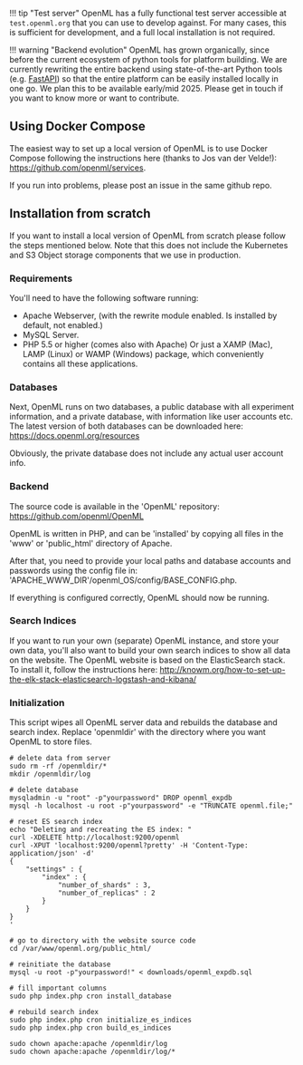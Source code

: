 !!! tip "Test server"
    OpenML has a fully functional test server accessible at `test.openml.org` that you can use to develop against.
    For many cases, this is sufficient for development, and a full local installation is not required.

!!! warning "Backend evolution"
    OpenML has grown organically, since before the current ecosystem of python tools for platform building.
    We are currently rewriting the entire backend using state-of-the-art Python tools (e.g. [FastAPI](https://github.com/openml/server-api)) so that the entire platform
    can be easily installed locally in one go. We plan this to be available early/mid 2025. Please get in touch 
    if you want to know more or want to contribute.

## Using Docker Compose
The easiest way to set up a local version of OpenML is to use Docker Compose following the instructions here (thanks to Jos van der Velde!):
https://github.com/openml/services.

If you run into problems, please post an issue in the same github repo.

## Installation from scratch
If you want to install a local version of OpenML from scratch please follow the steps mentioned below.
Note that this does not include the Kubernetes and S3 Object storage components that we use in production.

### Requirements
You'll need to have the following software running:
* Apache Webserver, (with the rewrite module enabled. Is installed by default,
not enabled.)
* MySQL Server.
* PHP 5.5 or higher (comes also with Apache)
Or just a XAMP (Mac), LAMP (Linux) or WAMP (Windows) package, which conveniently contains all these applications.

### Databases
Next, OpenML runs on two databases, a public database with all experiment information, and a private database, with information like user accounts etc. The latest version of both databases can be downloaded here: https://docs.openml.org/resources

Obviously, the private database does not include any actual user account info.

### Backend
The source code is available in the 'OpenML' repository: https://github.com/openml/OpenML

OpenML is written in PHP, and can be 'installed' by copying all files in the 'www' or 'public_html' directory of Apache.

After that, you need to provide your local paths and database accounts and passwords using the config file in:
'APACHE_WWW_DIR'/openml_OS/config/BASE_CONFIG.php.

If everything is configured correctly, OpenML should now be running.

### Search Indices
If you want to run your own (separate) OpenML instance, and store your own data, you'll also want to build your own search indices to show all data on the website. The OpenML website is based on the ElasticSearch stack. To install it, follow the instructions here: http://knowm.org/how-to-set-up-the-elk-stack-elasticsearch-logstash-and-kibana/

### Initialization
This script wipes all OpenML server data and rebuilds the database and search index. Replace 'openmldir' with the directory where you want OpenML to store files.

```
# delete data from server
sudo rm -rf /openmldir/*
mkdir /openmldir/log

# delete database
mysqladmin -u "root" -p"yourpassword" DROP openml_expdb
mysql -h localhost -u root -p"yourpassword" -e "TRUNCATE openml.file;"

# reset ES search index
echo "Deleting and recreating the ES index: "
curl -XDELETE http://localhost:9200/openml
curl -XPUT 'localhost:9200/openml?pretty' -H 'Content-Type: application/json' -d'
{
    "settings" : {
        "index" : {
            "number_of_shards" : 3,
            "number_of_replicas" : 2
        }
    }
}
'

# go to directory with the website source code
cd /var/www/openml.org/public_html/

# reinitiate the database
mysql -u root -p"yourpassword!" < downloads/openml_expdb.sql

# fill important columns
sudo php index.php cron install_database

# rebuild search index
sudo php index.php cron initialize_es_indices
sudo php index.php cron build_es_indices

sudo chown apache:apache /openmldir/log
sudo chown apache:apache /openmldir/log/*
```
